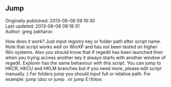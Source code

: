 ## Jump  
Originally published: 2013-08-08 09:18:30  
Last updated: 2013-08-08 09:18:31  
Author: greg zakharov  
  
How does it work? Just input registry key or folder path after script name. Note that script works well on WinXP and has not been tested on higher Win systems. Also you should know that if regedit has been launched then when you trying access another key it always starts with another window of regedit. Explorer has the same behaviour with this script. You can jump to HKCR, HKCU and HKLM branches but if you need more, please edit script manually :) For folders jump you should input full or relative path. For example: jump \doc or jump . or jump E:\fotos